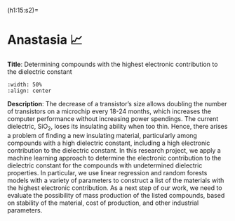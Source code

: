 (h1:15:s2)=
# Anastasia 📈

**Title**: Determining compounds with the highest electronic contribution to the dielectric constant

```{image} ../../assets/fig/15/Anastasia_electr_final.png
:width: 50%
:align: center
```

**Description**: The decrease of a transistor’s size allows doubling the number of transistors on a microchip every 18-24 months, which increases the computer performance without increasing power spendings. The current dielectric, SiO<sub>2</sub>, loses its insulating ability when too thin. Hence, there arises a problem of finding a new insulating material, particularly among compounds with a high dielectric constant, including a high electronic contribution to the dielectric constant. In this research project, we apply a machine learning approach to determine the electronic contribution to the dielectric constant for the compounds with undetermined dielectric properties. In particular, we use linear regression and random forests models with a variety of parameters to construct a list of the materials with the highest electronic contribution. As a next step of our work, we need to evaluate the possibility of mass production of the listed compounds, based on stability of the material, cost of production, and other industrial parameters.
